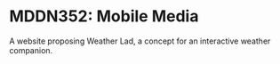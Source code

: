 # MDDN352: Mobile Media

A website proposing Weather Lad, a concept for an interactive weather companion.
